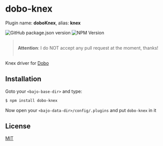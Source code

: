 # dobo-knex

Plugin name: **doboKnex**, alias: **knex**

![GitHub package.json version](https://img.shields.io/github/package-json/v/ardhi/dobo-knex) ![NPM Version](https://img.shields.io/npm/v/dobo-knex)

> <br />**Attention**: I do NOT accept any pull request at the moment, thanks!<br /><br />

Knex driver for [Dobo](https://github.com/ardhi/dobo)

## Installation

Goto your ```<bajo-base-dir>``` and type:

```bash
$ npm install dobo-knex
```

Now open your ```<bajo-data-dir>/config/.plugins``` and put ```dobo-knex``` in it

## License

[MIT](LICENSE)

